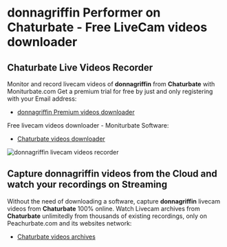 # donnagriffin Performer on Chaturbate - Free LiveCam videos downloader

## Chaturbate Live Videos Recorder

Monitor and record livecam videos of **donnagriffin** from **Chaturbate** with Moniturbate.com
Get a premium trial for free by just and only registering with your Email address:
* [donnagriffin Premium videos downloader](https://moniturbate.com/request-demo-licence-key.html)

Free livecam videos downloader - Moniturbate Software:
* [Chaturbate videos downloader](https://moniturbate.com/moniturbate-download-software.html)

![donnagriffin livecam videos recorder](https://peachurnet.com/templates/moniturbate-software.png)


## Capture donnagriffin videos from the Cloud and watch your recordings on Streaming

Without the need of downloading a software, capture **donnagriffin** livecam videos from **Chaturbate** 100% online.
Watch Livecam archives from **Chaturbate** unlimitedly from thousands of existing recordings, only on Peachurbate.com and its websites network:
* [Chaturbate videos archives](https://peachurnet.com/)